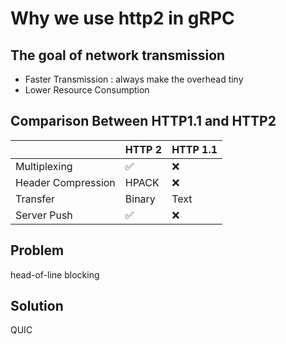 # Why we use http2 in gRPC

## The goal of network transmission
- Faster Transmission : always make the overhead tiny
- Lower Resource Consumption


## Comparison Between HTTP1.1 and HTTP2

|  |HTTP 2|HTTP 1.1|
|--|--|--|
|Multiplexing|✅|❌|
|Header Compression|HPACK|❌|
|Transfer|Binary|Text|
|Server Push|✅|❌|

## Problem
head-of-line blocking

## Solution
QUIC
